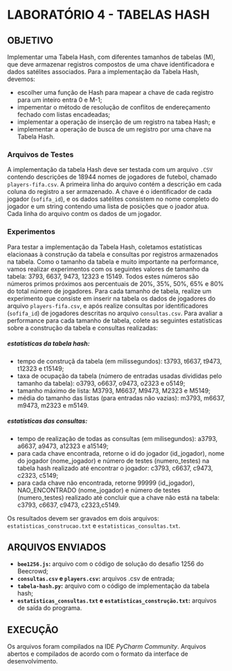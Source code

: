 # LABORATÓRIO 4 - TABELAS HASH

## OBJETIVO
Implementar uma Tabela Hash, com diferentes tamanhos de tabelas (M), que deve armazenar registros compostos de uma chave identificadora e dados satélites associados. Para a implementação da Tabela Hash, devemos:
* escolher uma função de Hash para mapear a chave de cada registro para um inteiro entra 0 e M-1;
* impementar o método de resolução de conflitos de endereçamento fechado com listas encadeadas;
* implementar a operação de inserção de um registro na tabea Hash; e
* implementar a operação de busca de um registro por uma chave na Tabela Hash.

### Arquivos de Testes

A implementação da tabela Hash deve ser testada com um arquivo `.CSV` contendo descrições de 18944 nomes de jogadores de futebol, chamado `players-fifa.csv`. A primeira linha do arquivo contém a descrição em cada coluna do registro a ser armazenado. A chave é o identificador de cada jogador (`sofifa_id`), e os dados satélites consistem no nome completo do jogador e um string contendo uma lista de posições que o joador atua. Cada linha do arquivo contm os dados de um jogador.

### Experimentos

Para testar a implementação da Tabela Hash, coletamos estatísticas elacionaas à construção da tabela e consultas por registros armazenados na tabela. Como o tamanho da tabela e muito importante na performance, vamos realizar experimentos com os seguintes valores de tamanho da tabela: 3793, 6637, 9473, 12323 e 15149. Todos estes números são números primos próximos aos percentuais de 20%, 35%, 50%, 65% e 80% do total número de jogadores. Para cada tamanho de tabela, realize um experimento que consiste em inserir na tabela os dados de jogadores do arquivo `players-fifa.csv`, e após realize consultas por identificadores (`sofifa_id`) de jogadores descritas no arquivo `consultas.csv`. Para avaliar a performance para cada tamanho de tabela, colete as seguintes estatísticas sobre a construção da tabela e consultas realizadas:

##### estatísticas da tabela hash:
* tempo de construçã da tabela (em milissegundos): t3793, t6637, t9473, t12323 e t15149;
* taxa de ocupação da tabela (número de entradas usadas divididas pelo tamanho da tabela): o3793, o6637, o9473, o2323 e o5149;
* tamanho máximo de lista: M3793, M6637, M9473, M2323 e M5149;
* média do tamanho das listas (para entradas não vazias): m3793, m6637, m9473, m2323 e m5149.

##### estatísticas das consultas:
* tempo de realização de todas as consultas (em milisegundos): a3793, a6637, a9473, a12323 e a15149;
* para cada chave encontrada, retorne o id do jogador (id_jogador), nome do jogador (nome_jogador) e número de testes (numero_testes) na tabela hash realizado até encontrar o jogador: c3793, c6637, c9473, c2323, c5149;
* para cada chave não encontrada, retorne 99999 (id_jogador), NAO_ENCONTRADO (nome_jogador) e número de testes (numero_testes) realizado até concluir que a chave não está na tabela: c3793, c6637, c9473, c2323,c5149.

Os resultados devem ser gravados em dois arquivos: `estatisticas_construcao.txt` e `estatisticas_consultas.txt`.

## ARQUIVOS ENVIADOS
* **`bee1256.js`:** arquivo com o código de solução do desafio 1256 do Beecrowd;
* **`consultas.csv` e `players.csv`:** arquivos .csv de entrada;
* **`tabela-hash.py`:** arquivo com o código de implementação da tabela hash;
* **`estatisticas_consultas.txt` e `estatisticas_construção.txt`:** arquivos de saída do programa.

## EXECUÇÃO
Os arquivos foram compilados na IDE _PyCharm Community_. Arquivos abertos e compilados de acordo com o formato da interface de desenvolvimento.

